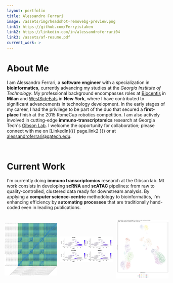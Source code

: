 ```yaml
---
layout: portfolio
title: Alessandro Ferrari
image: /assets/img/headshot-removebg-preview.png
link1: https://github.com/Ferryistaken
link2: https://linkedin.com/in/alessandroferrari04
link3: /assets/af-resume.pdf
current_work: >
---
```


# About Me

I am Alessandro Ferrari, a **software engineer** with a specialization in **bioinformatics**, currently advancing my studies at the *Georgia Institute of Technology*. My professional background encompasses roles at [Biocentis](/work_experience/biocentis/) in **Milan** and [WestSideEats](/work_experience/westsideeats/) in **New York**, where I have contributed to significant advancements in technology development. In the early stages of my career, I had the privilege to be part of the duo that secured a **first-place** finish at the 2015 RomeCup robotics competition. I am also actively involved in cutting-edge **immuno-transcriptomics** research at Georgia Tech's [Gibson Lab](https://ggibsongt.wixsite.com/gibsongatech). I welcome the opportunity for collaboration; please connect with me on [LinkedIn]({{ page.link2 }}) or at [alessandroferrari@gatech.edu](mailto:alessandroferrari@gatech.edu).

<br>

# Current Work

I'm currently doing **immuno transcriptomics** research at the Gibson lab. Mt work consists in developing **scRNA** and **scATAC** pipelines: from raw to quality-controlled, clustered data ready for downstream analysis. By applying a **computer science-centric** methodology to bioinformatics, I'm enhancing efficiency by **automating processes** that are traditionally hand-coded even in leading publications.

<br>

<div style="display: flex; justify-content: center; align-items: center;">
  <img src="/assets/img/portfolio/dune.png" style="width: 33%; margin-right: 10px;" alt="Description 1">
  <img src="/assets/img/portfolio/marker.png" style="width: 33%; margin-right: 10px;" alt="Description 2">
  <img src="/assets/img/portfolio/umap.png" style="width: 33%;" alt="Description 3">
</div>

<br>
